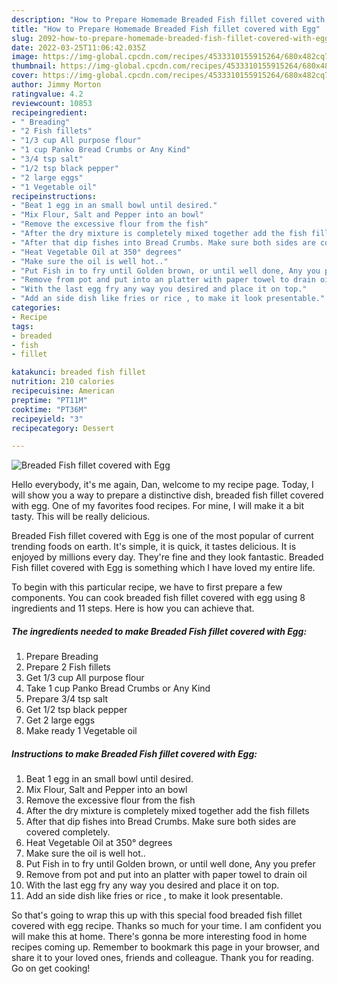 ```yaml
---
description: "How to Prepare Homemade Breaded Fish fillet covered with Egg"
title: "How to Prepare Homemade Breaded Fish fillet covered with Egg"
slug: 2092-how-to-prepare-homemade-breaded-fish-fillet-covered-with-egg
date: 2022-03-25T11:06:42.035Z
image: https://img-global.cpcdn.com/recipes/4533310155915264/680x482cq70/breaded-fish-fillet-covered-with-egg-recipe-main-photo.jpg
thumbnail: https://img-global.cpcdn.com/recipes/4533310155915264/680x482cq70/breaded-fish-fillet-covered-with-egg-recipe-main-photo.jpg
cover: https://img-global.cpcdn.com/recipes/4533310155915264/680x482cq70/breaded-fish-fillet-covered-with-egg-recipe-main-photo.jpg
author: Jimmy Morton
ratingvalue: 4.2
reviewcount: 10853
recipeingredient:
- " Breading"
- "2 Fish fillets"
- "1/3 cup All purpose flour"
- "1 cup Panko Bread Crumbs or Any Kind"
- "3/4 tsp salt"
- "1/2 tsp black pepper"
- "2 large eggs"
- "1 Vegetable oil"
recipeinstructions:
- "Beat 1 egg in an small bowl until desired."
- "Mix Flour, Salt and Pepper into an bowl"
- "Remove the excessive flour from the fish"
- "After the dry mixture is completely mixed together add the fish fillets"
- "After that dip fishes into Bread Crumbs. Make sure both sides are covered completely."
- "Heat Vegetable Oil at 350° degrees"
- "Make sure the oil is well hot.."
- "Put Fish in to fry until Golden brown, or until well done, Any you prefer"
- "Remove from pot and put into an platter with paper towel to drain oil"
- "With the last egg fry any way you desired and place it on top."
- "Add an side dish like fries or rice , to make it look presentable."
categories:
- Recipe
tags:
- breaded
- fish
- fillet

katakunci: breaded fish fillet 
nutrition: 210 calories
recipecuisine: American
preptime: "PT11M"
cooktime: "PT36M"
recipeyield: "3"
recipecategory: Dessert

---
```



![Breaded Fish fillet covered with Egg](https://img-global.cpcdn.com/recipes/4533310155915264/680x482cq70/breaded-fish-fillet-covered-with-egg-recipe-main-photo.jpg)

Hello everybody, it's me again, Dan, welcome to my recipe page. Today, I will show you a way to prepare a distinctive dish, breaded fish fillet covered with egg. One of my favorites food recipes. For mine, I will make it a bit tasty. This will be really delicious.

Breaded Fish fillet covered with Egg is one of the most popular of current trending foods on earth. It's simple, it is quick, it tastes delicious. It is enjoyed by millions every day. They're fine and they look fantastic. Breaded Fish fillet covered with Egg is something which I have loved my entire life.




To begin with this particular recipe, we have to first prepare a few components. You can cook breaded fish fillet covered with egg using 8 ingredients and 11 steps. Here is how you can achieve that.

<!--inarticleads1-->

##### The ingredients needed to make Breaded Fish fillet covered with Egg:

1. Prepare  Breading
1. Prepare 2 Fish fillets
1. Get 1/3 cup All purpose flour
1. Take 1 cup Panko Bread Crumbs or Any Kind
1. Prepare 3/4 tsp salt
1. Get 1/2 tsp black pepper
1. Get 2 large eggs
1. Make ready 1 Vegetable oil




<!--inarticleads2-->

##### Instructions to make Breaded Fish fillet covered with Egg:

1. Beat 1 egg in an small bowl until desired.
1. Mix Flour, Salt and Pepper into an bowl
1. Remove the excessive flour from the fish
1. After the dry mixture is completely mixed together add the fish fillets
1. After that dip fishes into Bread Crumbs. Make sure both sides are covered completely.
1. Heat Vegetable Oil at 350° degrees
1. Make sure the oil is well hot..
1. Put Fish in to fry until Golden brown, or until well done, Any you prefer
1. Remove from pot and put into an platter with paper towel to drain oil
1. With the last egg fry any way you desired and place it on top.
1. Add an side dish like fries or rice , to make it look presentable.




So that's going to wrap this up with this special food breaded fish fillet covered with egg recipe. Thanks so much for your time. I am confident you will make this at home. There's gonna be more interesting food in home recipes coming up. Remember to bookmark this page in your browser, and share it to your loved ones, friends and colleague. Thank you for reading. Go on get cooking!
